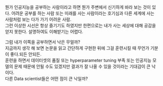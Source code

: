 뭔가 인공지능을 공부하는 사람이라고 하면 뭔가 주변에서 신기하게 바라 보는 것이 있다.
어려운 공부를 하는 사람 또는 미래를 사는 사람이라는 호기심과 다른 세계에 사는 사람처럼 보는 다가 가기 어려운 사람.  
그런 이상한 시선은 항상 즐기기도 하였지만 한편으로는 내가 사는 세상에 대해 공감을 얻지 못한다. 설명하여도 이해받기는 어렵다.   

그럼 내가 이쪽을 공부하면서 낙은 무얼까?   
지금까지 생각 해 보면 논문을 읽고 간단하게 구현한 뒤에 그걸 훈련시킬 때 무언가 기분이 좋다.되든 안되든.  
훈련을 하면서 데이터셋의 품질 또는 hyperparameter tuning 부족 또는 인공지능 모델의 문제 때문에 안될 수도 있겠지만
결과가 잘 나올 수 있을 것이라는 기대감이 큰 낙이다.   
다른 Data scientist들은 어떤 점이 큰 낙일까? 